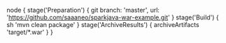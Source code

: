 node {
    stage('Preparation') { 
        git branch: 'master', url: 'https://github.com/saaaneo/sparkjava-war-example.git'
    }
    stage('Build') {
                sh 'mvn clean package'
            }
    stage('ArchiveResults') {
        archiveArtifacts 'target/*.war'
    }
}
